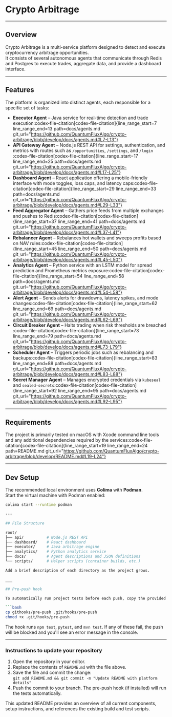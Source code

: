# Crypto Arbitrage

---

## Overview

Crypto Arbitrage is a multi-service platform designed to detect and execute cryptocurrency arbitrage opportunities.  
It consists of several autonomous agents that communicate through Redis and Postgres to execute trades, aggregate data, and provide a dashboard interface.

---

## Features

The platform is organized into distinct agents, each responsible for a specific set of tasks:

- **Executor Agent** – Java service for real-time detection and trade execution​:codex-file-citation[codex-file-citation]{line_range_start=7 line_range_end=13 path=docs/agents.md git_url="https://github.com/QuantumFluxAlgo/crypto-arbitrage/blob/develop/docs/agents.md#L7-L13"}​
- **API Gateway Agent** – Node.js REST API for settings, authentication, and metrics with routes such as `/opportunities`, `/settings`, and `/login`​:codex-file-citation[codex-file-citation]{line_range_start=17 line_range_end=25 path=docs/agents.md git_url="https://github.com/QuantumFluxAlgo/crypto-arbitrage/blob/develop/docs/agents.md#L17-L25"}​
- **Dashboard Agent** – React application offering a mobile-friendly interface with mode toggles, loss caps, and latency caps​:codex-file-citation[codex-file-citation]{line_range_start=29 line_range_end=33 path=docs/agents.md git_url="https://github.com/QuantumFluxAlgo/crypto-arbitrage/blob/develop/docs/agents.md#L29-L33"}​
- **Feed Aggregator Agent** – Gathers price feeds from multiple exchanges and pushes to Redis​:codex-file-citation[codex-file-citation]{line_range_start=37 line_range_end=41 path=docs/agents.md git_url="https://github.com/QuantumFluxAlgo/crypto-arbitrage/blob/develop/docs/agents.md#L37-L41"}​
- **Rebalancer Agent** – Rebalances hot wallets and sweeps profits based on NAV rules​:codex-file-citation[codex-file-citation]{line_range_start=45 line_range_end=50 path=docs/agents.md git_url="https://github.com/QuantumFluxAlgo/crypto-arbitrage/blob/develop/docs/agents.md#L45-L50"}​
- **Analytics Agent** – Python service with an LSTM model for spread prediction and Prometheus metrics exposure​:codex-file-citation[codex-file-citation]{line_range_start=54 line_range_end=58 path=docs/agents.md git_url="https://github.com/QuantumFluxAlgo/crypto-arbitrage/blob/develop/docs/agents.md#L54-L58"}​
- **Alert Agent** – Sends alerts for drawdowns, latency spikes, and mode changes​:codex-file-citation[codex-file-citation]{line_range_start=62 line_range_end=69 path=docs/agents.md git_url="https://github.com/QuantumFluxAlgo/crypto-arbitrage/blob/develop/docs/agents.md#L62-L69"}​
- **Circuit Breaker Agent** – Halts trading when risk thresholds are breached​:codex-file-citation[codex-file-citation]{line_range_start=73 line_range_end=79 path=docs/agents.md git_url="https://github.com/QuantumFluxAlgo/crypto-arbitrage/blob/develop/docs/agents.md#L73-L79"}​
- **Scheduler Agent** – Triggers periodic jobs such as rebalancing and backups​:codex-file-citation[codex-file-citation]{line_range_start=83 line_range_end=88 path=docs/agents.md git_url="https://github.com/QuantumFluxAlgo/crypto-arbitrage/blob/develop/docs/agents.md#L83-L88"}​
- **Secret Manager Agent** – Manages encrypted credentials via `kubeseal` and `sealed-secrets`​:codex-file-citation[codex-file-citation]{line_range_start=92 line_range_end=95 path=docs/agents.md git_url="https://github.com/QuantumFluxAlgo/crypto-arbitrage/blob/develop/docs/agents.md#L92-L95"}​

---

## Requirements

The project is primarily tested on macOS with Xcode command line tools and any additional dependencies required by the services​:codex-file-citation[codex-file-citation]{line_range_start=19 line_range_end=24 path=README.md git_url="https://github.com/QuantumFluxAlgo/crypto-arbitrage/blob/develop/README.md#L19-L24"}​

---

## Dev Setup

The recommended local environment uses **Colima** with **Podman**.  
Start the virtual machine with Podman enabled:

```bash
colima start --runtime podman

---

## File Structure

root/
├── api/          # Node.js REST API
├── dashboard/    # React dashboard
├── executor/     # Java arbitrage engine
├── analytics/    # Python analytics service
├── docs/         # Agent descriptions and JSON definitions
└── scripts/      # Helper scripts (container builds, etc.)

Add a brief description of each directory as the project grows.

___

## Pre-push hook

To automatically run project tests before each push, copy the provided hook file and make it executable:

```bash
cp githooks/pre-push .git/hooks/pre-push
chmod +x .git/hooks/pre-push
```

The hook runs `npm test`, `pytest`, and `mvn test`. If any of these fail, the push will be blocked and you'll see an error message in the console.

---

### Instructions to update your repository

1. Open the repository in your editor.
2. Replace the contents of `README.md` with the file above.
3. Save the file and commit the change:  
   `git add README.md && git commit -m "Update README with platform details"`
4. Push the commit to your branch. The pre-push hook (if installed) will run the tests automatically.

This updated README provides an overview of all current components, setup instructions, and references the existing build and test scripts.

